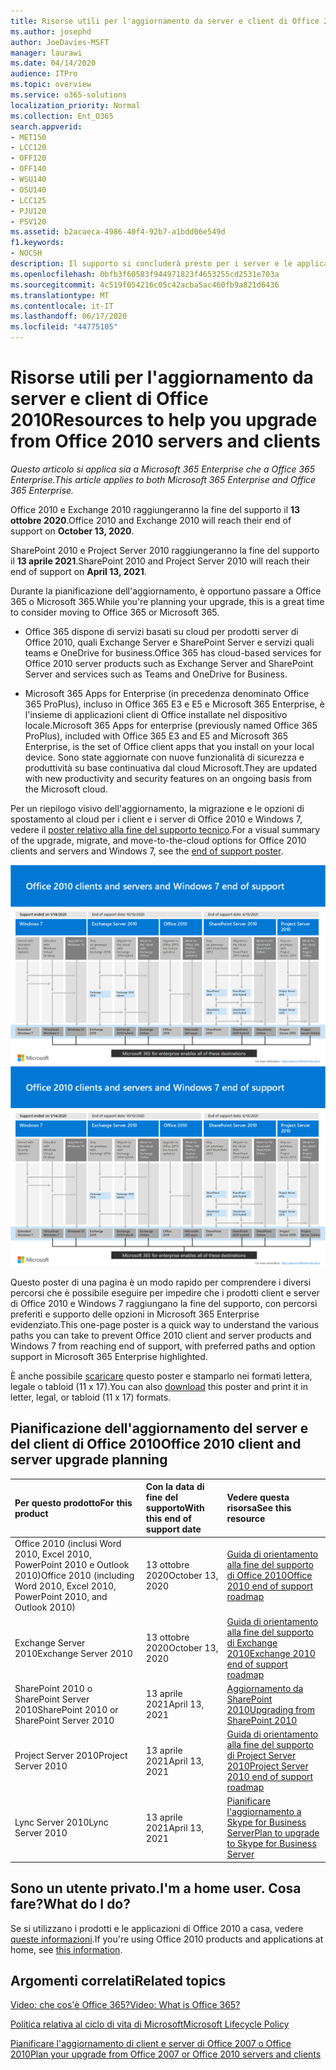 ```yaml
---
title: Risorse utili per l'aggiornamento da server e client di Office 2010
ms.author: josephd
author: JoeDavies-MSFT
manager: laurawi
ms.date: 04/14/2020
audience: ITPro
ms.topic: overview
ms.service: o365-solutions
localization_priority: Normal
ms.collection: Ent_O365
search.appverid:
- MET150
- LCC120
- OFF120
- OFF140
- WSU140
- OSU140
- LCC125
- PJU120
- PSV120
ms.assetid: b2acaeca-4986-40f4-92b7-a1bdd06e549d
f1.keywords:
- NOCSH
description: Il supporto si concluderà presto per i server e le applicazioni client di Office 2010 e non sono disponibili contratti di supporto personalizzato. Utilizzare questo articolo per iniziare a pianificare l'aggiornamento.
ms.openlocfilehash: 0bfb3f60583f944971823f4653255cd2531e703a
ms.sourcegitcommit: 4c519f054216c05c42acba5ac460fb9a821d6436
ms.translationtype: MT
ms.contentlocale: it-IT
ms.lasthandoff: 06/17/2020
ms.locfileid: "44775105"
---
```

# <a name="resources-to-help-you-upgrade-from-office-2010-servers-and-clients"></a><span data-ttu-id="d3807-104">Risorse utili per l'aggiornamento da server e client di Office 2010</span><span class="sxs-lookup"><span data-stu-id="d3807-104">Resources to help you upgrade from Office 2010 servers and clients</span></span>

<span data-ttu-id="d3807-105">*Questo articolo si applica sia a Microsoft 365 Enterprise che a Office 365 Enterprise.*</span><span class="sxs-lookup"><span data-stu-id="d3807-105">*This article applies to both Microsoft 365 Enterprise and Office 365 Enterprise.*</span></span>

<span data-ttu-id="d3807-106">Office 2010 e Exchange 2010 raggiungeranno la fine del supporto il **13 ottobre 2020**.</span><span class="sxs-lookup"><span data-stu-id="d3807-106">Office 2010 and Exchange 2010 will reach their end of support on **October 13, 2020**.</span></span> 

<span data-ttu-id="d3807-107">SharePoint 2010 e Project Server 2010 raggiungeranno la fine del supporto il **13 aprile 2021**.</span><span class="sxs-lookup"><span data-stu-id="d3807-107">SharePoint 2010 and Project Server 2010 will reach their end of support on **April 13, 2021**.</span></span>

<span data-ttu-id="d3807-108">Durante la pianificazione dell'aggiornamento, è opportuno passare a Office 365 o Microsoft 365.</span><span class="sxs-lookup"><span data-stu-id="d3807-108">While you're planning your upgrade, this is a great time to consider moving to Office 365 or Microsoft 365.</span></span> 

- <span data-ttu-id="d3807-109">Office 365 dispone di servizi basati su cloud per prodotti server di Office 2010, quali Exchange Server e SharePoint Server e servizi quali teams e OneDrive for business.</span><span class="sxs-lookup"><span data-stu-id="d3807-109">Office 365 has cloud-based services for Office 2010 server products such as Exchange Server and SharePoint Server and services such as Teams and OneDrive for Business.</span></span> 

- <span data-ttu-id="d3807-110">Microsoft 365 Apps for Enterprise (in precedenza denominato Office 365 ProPlus), incluso in Office 365 E3 e E5 e Microsoft 365 Enterprise, è l'insieme di applicazioni client di Office installate nel dispositivo locale.</span><span class="sxs-lookup"><span data-stu-id="d3807-110">Microsoft 365 Apps for enterprise (previously named Office 365 ProPlus), included with Office 365 E3 and E5 and Microsoft 365 Enterprise, is the set of Office client apps that you install on your local device.</span></span> <span data-ttu-id="d3807-111">Sono state aggiornate con nuove funzionalità di sicurezza e produttività su base continuativa dal cloud Microsoft.</span><span class="sxs-lookup"><span data-stu-id="d3807-111">They are updated with new productivity and security features on an ongoing basis from the Microsoft cloud.</span></span>

<span data-ttu-id="d3807-112">Per un riepilogo visivo dell'aggiornamento, la migrazione e le opzioni di spostamento al cloud per i client e i server di Office 2010 e Windows 7, vedere il [poster relativo alla fine del supporto tecnico](./media/upgrade-from-office-2010-servers-and-products/Office2010Windows7EndOfSupport.pdf).</span><span class="sxs-lookup"><span data-stu-id="d3807-112">For a visual summary of the upgrade, migrate, and move-to-the-cloud options for Office 2010 clients and servers and Windows 7, see the [end of support poster](./media/upgrade-from-office-2010-servers-and-products/Office2010Windows7EndOfSupport.pdf).</span></span>

<span data-ttu-id="d3807-113">[![Immagine del poster per la fine del supporto per client e server di Office 2010 e Windows 7](./media/upgrade-from-office-2010-servers-and-products/office2010-windows7-end-of-support.png)](./media/upgrade-from-office-2010-servers-and-products/Office2010Windows7EndOfSupport.pdf)</span><span class="sxs-lookup"><span data-stu-id="d3807-113">[![Image for the end of support for Office 2010 clients and servers and Windows 7 poster](./media/upgrade-from-office-2010-servers-and-products/office2010-windows7-end-of-support.png)](./media/upgrade-from-office-2010-servers-and-products/Office2010Windows7EndOfSupport.pdf)</span></span>

<span data-ttu-id="d3807-114">Questo poster di una pagina è un modo rapido per comprendere i diversi percorsi che è possibile eseguire per impedire che i prodotti client e server di Office 2010 e Windows 7 raggiungano la fine del supporto, con percorsi preferiti e supporto delle opzioni in Microsoft 365 Enterprise evidenziato.</span><span class="sxs-lookup"><span data-stu-id="d3807-114">This one-page poster is a quick way to understand the various paths you can take to prevent Office 2010 client and server products and Windows 7 from reaching end of support, with preferred paths and option support in Microsoft 365 Enterprise highlighted.</span></span>

<span data-ttu-id="d3807-115">È anche possibile [scaricare](https://github.com/MicrosoftDocs/microsoft-365-docs/raw/public/microsoft-365/media/migration-microsoft-365-enterprise-workload/Office2010Windows7EndOfSupport.pdf) questo poster e stamparlo nei formati lettera, legale o tabloid (11 x 17).</span><span class="sxs-lookup"><span data-stu-id="d3807-115">You can also [download](https://github.com/MicrosoftDocs/microsoft-365-docs/raw/public/microsoft-365/media/migration-microsoft-365-enterprise-workload/Office2010Windows7EndOfSupport.pdf) this poster and print it in letter, legal, or tabloid (11 x 17) formats.</span></span>
      
## <a name="office-2010-client-and-server-upgrade-planning"></a><span data-ttu-id="d3807-116">Pianificazione dell'aggiornamento del server e del client di Office 2010</span><span class="sxs-lookup"><span data-stu-id="d3807-116">Office 2010 client and server upgrade planning</span></span>
  
|<span data-ttu-id="d3807-117">**Per questo prodotto**</span><span class="sxs-lookup"><span data-stu-id="d3807-117">**For this product**</span></span>|<span data-ttu-id="d3807-118">**Con la data di fine del supporto**</span><span class="sxs-lookup"><span data-stu-id="d3807-118">**With this end of support date**</span></span>|<span data-ttu-id="d3807-119">**Vedere questa risorsa**</span><span class="sxs-lookup"><span data-stu-id="d3807-119">**See this resource**</span></span>|
|:-----|:-----|:-----|
|<span data-ttu-id="d3807-120">Office 2010 (inclusi Word 2010, Excel 2010, PowerPoint 2010 e Outlook 2010)</span><span class="sxs-lookup"><span data-stu-id="d3807-120">Office 2010 (including Word 2010, Excel 2010, PowerPoint 2010, and Outlook 2010)</span></span>  <br/> | <span data-ttu-id="d3807-121">13 ottobre 2020</span><span class="sxs-lookup"><span data-stu-id="d3807-121">October 13, 2020</span></span> |[<span data-ttu-id="d3807-122">Guida di orientamento alla fine del supporto di Office 2010</span><span class="sxs-lookup"><span data-stu-id="d3807-122">Office 2010 end of support roadmap</span></span>](https://docs.microsoft.com/DeployOffice/office-2010-end-support-roadmap) <br/> |
|<span data-ttu-id="d3807-123">Exchange Server 2010</span><span class="sxs-lookup"><span data-stu-id="d3807-123">Exchange Server 2010</span></span>  <br/> | <span data-ttu-id="d3807-124">13 ottobre 2020</span><span class="sxs-lookup"><span data-stu-id="d3807-124">October 13, 2020</span></span>  |[<span data-ttu-id="d3807-125">Guida di orientamento alla fine del supporto di Exchange 2010</span><span class="sxs-lookup"><span data-stu-id="d3807-125">Exchange 2010 end of support roadmap</span></span>](exchange-2010-end-of-support.md) <br/> |
|<span data-ttu-id="d3807-126">SharePoint 2010 o SharePoint Server 2010</span><span class="sxs-lookup"><span data-stu-id="d3807-126">SharePoint 2010 or SharePoint Server 2010</span></span>  <br/> | <span data-ttu-id="d3807-127">13 aprile 2021</span><span class="sxs-lookup"><span data-stu-id="d3807-127">April 13, 2021</span></span> |[<span data-ttu-id="d3807-128">Aggiornamento da SharePoint 2010</span><span class="sxs-lookup"><span data-stu-id="d3807-128">Upgrading from SharePoint 2010</span></span>](upgrade-from-sharepoint-2010.md) <br/> |
|<span data-ttu-id="d3807-129">Project Server 2010</span><span class="sxs-lookup"><span data-stu-id="d3807-129">Project Server 2010</span></span> <br/> | <span data-ttu-id="d3807-130">13 aprile 2021</span><span class="sxs-lookup"><span data-stu-id="d3807-130">April 13, 2021</span></span> | [<span data-ttu-id="d3807-131">Guida di orientamento alla fine del supporto di Project Server 2010</span><span class="sxs-lookup"><span data-stu-id="d3807-131">Project Server 2010 end of support roadmap</span></span>](project-server-2010-end-of-support.md) <br/> |
|<span data-ttu-id="d3807-132">Lync Server 2010</span><span class="sxs-lookup"><span data-stu-id="d3807-132">Lync Server 2010</span></span> <br/> | <span data-ttu-id="d3807-133">13 aprile 2021</span><span class="sxs-lookup"><span data-stu-id="d3807-133">April 13, 2021</span></span> | [<span data-ttu-id="d3807-134">Pianificare l'aggiornamento a Skype for Business Server</span><span class="sxs-lookup"><span data-stu-id="d3807-134">Plan to upgrade to Skype for Business Server</span></span>](https://docs.microsoft.com/skypeforbusiness/plan-your-deployment/upgrade) <br/> |
    
## <a name="im-a-home-user-what-do-i-do"></a><span data-ttu-id="d3807-135">Sono un utente privato.</span><span class="sxs-lookup"><span data-stu-id="d3807-135">I'm a home user.</span></span> <span data-ttu-id="d3807-136">Cosa fare?</span><span class="sxs-lookup"><span data-stu-id="d3807-136">What do I do?</span></span>

<span data-ttu-id="d3807-137">Se si utilizzano i prodotti e le applicazioni di Office 2010 a casa, vedere [queste informazioni](plan-upgrade-previous-versions-office.md#im-a-home-user-what-do-i-do).</span><span class="sxs-lookup"><span data-stu-id="d3807-137">If you're using Office 2010 products and applications at home, see [this information](plan-upgrade-previous-versions-office.md#im-a-home-user-what-do-i-do).</span></span>

## <a name="related-topics"></a><span data-ttu-id="d3807-138">Argomenti correlati</span><span class="sxs-lookup"><span data-stu-id="d3807-138">Related topics</span></span>

[<span data-ttu-id="d3807-139">Video: che cos'è Office 365?</span><span class="sxs-lookup"><span data-stu-id="d3807-139">Video: What is Office 365?</span></span>](https://support.office.com/article/847caf12-2589-452c-8aca-1c009797678b.aspx)
  
[<span data-ttu-id="d3807-140">Politica relativa al ciclo di vita di Microsoft</span><span class="sxs-lookup"><span data-stu-id="d3807-140">Microsoft Lifecycle Policy</span></span>](https://go.microsoft.com/fwlink/?linkid=865200)

[<span data-ttu-id="d3807-141">Pianificare l'aggiornamento di client e server di Office 2007 o Office 2010</span><span class="sxs-lookup"><span data-stu-id="d3807-141">Plan your upgrade from Office 2007 or Office 2010 servers and clients</span></span>](plan-upgrade-previous-versions-office.md)

